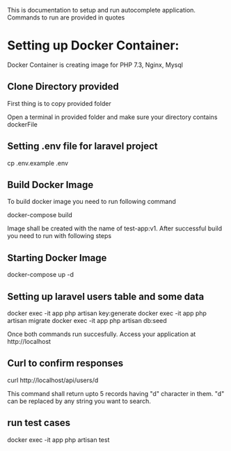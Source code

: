 <p> This is documentation to setup and run autocomplete application. Commands to run are provided in quotes </p>


# Setting up Docker Container:
<p>Docker Container is creating image for PHP 7.3, Nginx, Mysql</p>



## Clone Directory provided
<p>First thing is to copy provided folder</p>

<p> Open a terminal in provided folder and make sure your directory contains dockerFile</p>

## Setting .env file for laravel project

<quote> cp .env.example .env </quote>

## Build Docker Image

<p> To build docker image you need to run following command</p>
<quote>docker-compose build</quote>

<p> Image shall be created with the name of test-app:v1. After successful build you need to run with following steps </p>

##  Starting Docker Image  

<quote>docker-compose up -d</quote>

 ## Setting up laravel users table and some data
 
 <quote>docker exec -it app php artisan key:generate </quote>
 <quote>docker exec -it app php artisan migrate </quote>
 <quote>docker exec -it app php artisan db:seed </quote>

 <p> Once both commands run succesfully. Access your application at http://localhost </p>

## Curl to confirm responses

<quote> curl http://localhost/api/users/d </quote>

This command shall return upto 5 records having "d" character in them. "d" can be replaced by any string you want to search.


## run test cases
<quote> docker exec -it app php artisan test </quote>




